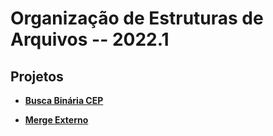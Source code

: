 # Organização de Estruturas de Arquivos -- 2022.1

## Projetos
- [**Busca Binária CEP**](https://github.com/gneto1999/orgarq_2022-1_cefetrj/tree/main/Busca%20Binaria%20CEP)

- [**Merge Externo**](https://github.com/gneto1999/orgarq_2022-1_cefetrj/tree/main/Merge%20Externo)
